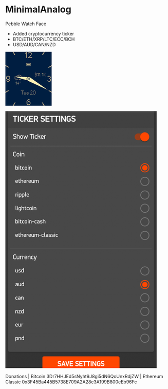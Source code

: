 # MinimalAnalog
Pebble Watch Face

- Added cryptocurrency ticker
 - BTC/ETH/XRP/LTC/ECC/BCH
 - USD/AUD/CAN/NZD

![Alt text](screenshots/analog-btc.png?raw=true "Watch")

![Alt text](screenshots/config.png?raw=true "Config")

Donations | Bitcoin 3Dr7HHJEd5sNyht9J8gi5dN6QoUnxRdjZW | Ethereum Classic 0x3F45Ba445B5738E709A2A28c3A199B800eEb96Fc


